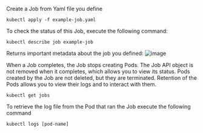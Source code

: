 Create a Job from Yaml file you define
```
kubectl apply -f example-job.yaml
```

To check the status of this Job, execute the following command:
```
kubectl describe job example-job
```
Returns important metadata about the job you defined:
![image](https://user-images.githubusercontent.com/40435982/143324309-ac8bdc49-7a67-4e09-a9aa-3d8d526a47b7.png)

When a Job completes, the Job stops creating Pods. The Job API object is not removed when it completes, which allows you to view its status. Pods created by the Job are not deleted, but they are terminated. Retention of the Pods allows you to view their logs and to interact with them.

```
kubectl get jobs
```

To retrieve the log file from the Pod that ran the Job execute the following command
```
kubectl logs [pod-name]
```
